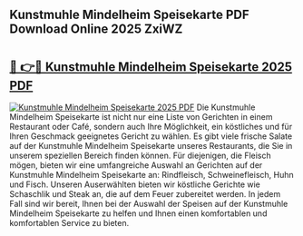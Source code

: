 ## Kunstmuhle Mindelheim Speisekarte PDF Download Online 2025 ZxiWZ

# <h2><a href="http://gc8zql.nevu.top/?p=Kunstmuhle+Mindelheim+Speisekarte">🔗 👉🔴 Kunstmuhle Mindelheim Speisekarte 2025 PDF</a></h2>

[![Kunstmuhle Mindelheim Speisekarte 2025 PDF](https://i.imgur.com/dBaPXMq.png)](http://gc8zql.nevu.top/?p=Kunstmuhle+Mindelheim+Speisekarte)
Die Kunstmuhle Mindelheim Speisekarte ist nicht nur eine Liste von Gerichten in einem Restaurant oder Café, sondern auch Ihre Möglichkeit, ein köstliches und für Ihren Geschmack geeignetes Gericht zu wählen. Es gibt viele frische Salate auf der Kunstmuhle Mindelheim Speisekarte unseres Restaurants, die Sie in unserem speziellen Bereich finden können. Für diejenigen, die Fleisch mögen, bieten wir eine umfangreiche Auswahl an Gerichten auf der Kunstmuhle Mindelheim Speisekarte an: Rindfleisch, Schweinefleisch, Huhn und Fisch. Unseren Auserwählten bieten wir köstliche Gerichte wie Schaschlik und Steak an, die auf dem Feuer zubereitet werden. In jedem Fall sind wir bereit, Ihnen bei der Auswahl der Speisen auf der Kunstmuhle Mindelheim Speisekarte zu helfen und Ihnen einen komfortablen und komfortablen Service zu bieten.
